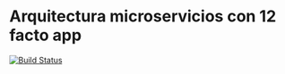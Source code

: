 # Arquitectura microservicios con 12 facto app


[![Build Status](https://travis-ci.org/vanessapalacios/x-app.svg?branch=master)](https://travis-ci.org/vanessapalacios/x-app)

